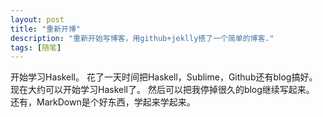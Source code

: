 ```yaml
---
layout: post
title: "重新开博"
description: "重新开始写博客，用github+jeklly搭了一个简单的博客."
tags: [随笔]
---
```


开始学习Haskell。
花了一天时间把Haskell，Sublime，Github还有blog搞好。
现在大约可以开始学习Haskell了。
然后可以把我停掉很久的blog继续写起来。
还有，MarkDown是个好东西，学起来学起来。